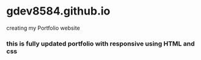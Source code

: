 # gdev8584.github.io
creating my Portfolio website

### this is fully updated portfolio with responsive using HTML and css
